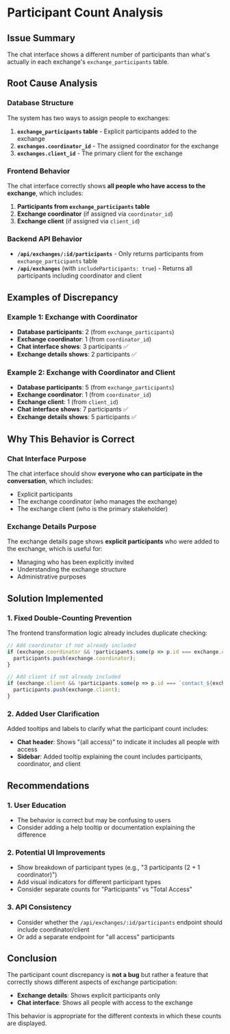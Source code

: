 # Participant Count Analysis

## Issue Summary

The chat interface shows a different number of participants than what's actually in each exchange's `exchange_participants` table.

## Root Cause Analysis

### Database Structure
The system has two ways to assign people to exchanges:

1. **`exchange_participants` table** - Explicit participants added to the exchange
2. **`exchanges.coordinator_id`** - The assigned coordinator for the exchange
3. **`exchanges.client_id`** - The primary client for the exchange

### Frontend Behavior
The chat interface correctly shows **all people who have access to the exchange**, which includes:

1. **Participants from `exchange_participants` table**
2. **Exchange coordinator** (if assigned via `coordinator_id`)
3. **Exchange client** (if assigned via `client_id`)

### Backend API Behavior
- **`/api/exchanges/:id/participants`** - Only returns participants from `exchange_participants` table
- **`/api/exchanges`** (with `includeParticipants: true`) - Returns all participants including coordinator and client

## Examples of Discrepancy

### Example 1: Exchange with Coordinator
- **Database participants**: 2 (from `exchange_participants`)
- **Exchange coordinator**: 1 (from `coordinator_id`)
- **Chat interface shows**: 3 participants ✅
- **Exchange details shows**: 2 participants ✅

### Example 2: Exchange with Coordinator and Client
- **Database participants**: 5 (from `exchange_participants`)
- **Exchange coordinator**: 1 (from `coordinator_id`)
- **Exchange client**: 1 (from `client_id`)
- **Chat interface shows**: 7 participants ✅
- **Exchange details shows**: 5 participants ✅

## Why This Behavior is Correct

### Chat Interface Purpose
The chat interface should show **everyone who can participate in the conversation**, which includes:
- Explicit participants
- The exchange coordinator (who manages the exchange)
- The exchange client (who is the primary stakeholder)

### Exchange Details Purpose
The exchange details page shows **explicit participants** who were added to the exchange, which is useful for:
- Managing who has been explicitly invited
- Understanding the exchange structure
- Administrative purposes

## Solution Implemented

### 1. Fixed Double-Counting Prevention
The frontend transformation logic already includes duplicate checking:
```typescript
// Add coordinator if not already included
if (exchange.coordinator && !participants.some(p => p.id === exchange.coordinator.id)) {
  participants.push(exchange.coordinator);
}

// Add client if not already included
if (exchange.client && !participants.some(p => p.id === `contact_${exchange.client.id}`)) {
  participants.push(exchange.client);
}
```

### 2. Added User Clarification
Added tooltips and labels to clarify what the participant count includes:
- **Chat header**: Shows "(all access)" to indicate it includes all people with access
- **Sidebar**: Added tooltip explaining the count includes participants, coordinator, and client

## Recommendations

### 1. User Education
- The behavior is correct but may be confusing to users
- Consider adding a help tooltip or documentation explaining the difference

### 2. Potential UI Improvements
- Show breakdown of participant types (e.g., "3 participants (2 + 1 coordinator)")
- Add visual indicators for different participant types
- Consider separate counts for "Participants" vs "Total Access"

### 3. API Consistency
- Consider whether the `/api/exchanges/:id/participants` endpoint should include coordinator/client
- Or add a separate endpoint for "all access" participants

## Conclusion

The participant count discrepancy is **not a bug** but rather a feature that correctly shows different aspects of exchange participation:

- **Exchange details**: Shows explicit participants only
- **Chat interface**: Shows all people with access to the exchange

This behavior is appropriate for the different contexts in which these counts are displayed.



